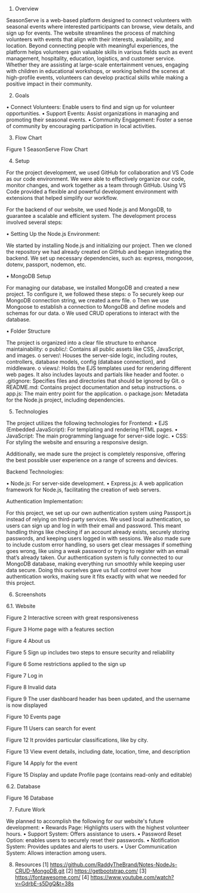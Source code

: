 1.	Overview

   
SeasonServe is a web-based platform designed to connect volunteers with seasonal events where interested participants can browse, view details, and sign up for events.
The website streamlines the process of matching volunteers with events that align with their interests, availability, and location.
Beyond connecting people with meaningful experiences, the platform helps volunteers gain valuable skills in various fields such as event management, hospitality, education, logistics, and customer service. 
Whether they are assisting at large-scale entertainment venues, engaging with children in educational workshops, or working behind the scenes at high-profile events, volunteers can develop practical skills while making a positive impact in their community.







2.	Goals
   
•	Connect Volunteers: Enable users to find and sign up for volunteer opportunities.
•	Support Events: Assist organizations in managing and promoting their seasonal events.
•	Community Engagement: Foster a sense of community by encouraging participation in local activities.







3.	Flow Chart

   
Figure 1 SeasonServe Flow Chart







4.	Setup

For the project development, we used GitHub for collaboration and VS Code as our code environment.
We were able to effectively organize our code, monitor changes, and work together as a team through GitHub. 
Using VS Code provided a flexible and powerful development environment with extensions that helped simplify our workflow.  

For the backend of our website, we used Node.js and MongoDB, to guarantee a scalable and efficient system.
The development process involved several steps:

•	Setting Up the Node.js Environment:

We started by installing Node.js and initializing our project. 
Then we cloned the repository we had already created on GitHub and began integrating the backend. 
We set up necessary dependencies, such as: express, mongoose, dotenv, passport, nodemon, etc.




•	MongoDB Setup 

For managing our database, we installed MongoDB and created a new project. 
To configure it, we followed these steps: 
o	To securely keep our MongoDB connection string, we created a.env file.
o	Then we use Mongoose to establish a connection to MongoDB and define models and schemas for our data.
o	We used CRUD operations to interact with the database.




•	Folder Structure

The project is organized into a clear file structure to enhance maintainability:
o	public/: Contains all public assets like CSS, JavaScript, and images.
o	server/: Houses the server-side logic, including routes, controllers, database models, config (database connection), and middleware.
o	views/: Holds the EJS templates used for rendering different web pages. It also includes layouts and partials like header and footer.
o	.gitignore: Specifies files and directories that should be ignored by Git.
o	README.md: Contains project documentation and setup instructions.
o	app.js: The main entry point for the application.
o	package.json: Metadata for the Node.js project, including dependencies.








5.	Technologies

   
The project utilizes the following technologies for Frontend:
•	EJS (Embedded JavaScript): For templating and rendering HTML pages.
•	JavaScript: The main programming language for server-side logic.
•	CSS: For styling the website and ensuring a responsive design. 

Additionally, we made sure the project is completely responsive, offering the best possible user experience on a range of screens and devices.



Backend Technologies:

•	Node.js: For server-side development.
•	Express.js: A web application framework for Node.js, facilitating the creation of web servers.



Authentication Implementation:

For this project, we set up our own authentication system using Passport.js instead of relying on third-party services. We used local authentication, so users can sign up and log in with their email and password. 
This meant handling things like checking if an account already exists, securely storing passwords, and keeping users logged in with sessions. We also made sure to include custom error handling, so users get clear messages if something goes wrong, like using a weak password or trying to register with an email that’s already taken. 
Our authentication system is fully connected to our MongoDB database, making everything run smoothly while keeping user data secure. Doing this ourselves gave us full control over how authentication works, making sure it fits exactly with what we needed for this project.









6.	Screenshots



   
6.1.	Website 

Figure 2 Interactive screen with great responsiveness


Figure 3 Home page with a features section

Figure 4 About us

Figure 5 Sign up includes two steps to ensure security and reliability

Figure 6 Some restrictions applied to the sign up

Figure 7 Log in

Figure 8 Invalid data

Figure 9 The user dashboard header has been updated, and the username is now displayed

Figure 10 Events page


Figure 11 Users can search for event

Figure 12 It provides particular classifications, like by city.

Figure 13 View event details, including date, location, time, and description

Figure 14 Apply for the event

Figure 15 Display and update Profile page (contains read-only and editable)




6.2.	Database

Figure 16 Database







7.	Future Work
   
   
We planned to accomplish the following for our website's future development:
•	Rewards Page: Highlights users with the highest volunteer hours.
•	Support System: Offers assistance to users. 
•	Password Reset Option: enables users to securely reset their passwords.
•	Notification System: Provides updates and alerts to users. 
•	User Communication System: Allows interaction among users.  








8.	Resources
[1] https://github.com/RaddyTheBrand/Notes-NodeJs-CRUD-MongoDB.git
[2] https://getbootstrap.com/
[3] https://fontawesome.com/ 
[4] https://www.youtube.com/watch?v=GdrbE-s5DgQ&t=38s
